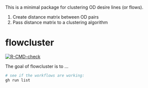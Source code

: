 
This is a minimal package for clustering OD desire lines (or flows).

1.  Create distance matrix between OD pairs
2.  Pass distance matrix to a clustering algorithm

# flowcluster

<!-- badges: start -->

[![R-CMD-check](https://github.com/Hussein-Mahfouz/flowcluster/actions/workflows/R-CMD-check.yaml/badge.svg)](https://github.com/Hussein-Mahfouz/flowcluster/actions/workflows/R-CMD-check.yaml)
<!-- badges: end -->

The goal of flowcluster is to …

``` bash
# see if the workflows are working:
gh run list
```
